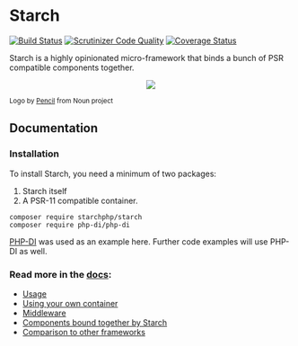 # Starch


[![Build Status](https://img.shields.io/travis/starchphp/starch.svg?style=flat-square)](https://travis-ci.org/starchphp/starch)
[![Scrutinizer Code Quality](https://img.shields.io/scrutinizer/g/starchphp/starch.svg?style=flat-square)](https://scrutinizer-ci.com/g/starchphp/starch/?branch=master)
[![Coverage Status](https://img.shields.io/scrutinizer/coverage/g/starchphp/starch.svg?style=flat-square)](https://scrutinizer-ci.com/g/starchphp/starch/?branch=master)

Starch is a highly opinionated micro-framework that binds a bunch of PSR compatible components together.

<p align="center">
<img src="https://imgur.com/0RtqG1Q.png" />
</p>

<small>Logo by [Pencil](https://thenounproject.com/pencil/) from Noun project</small>

## Documentation

### Installation

To install Starch, you need a minimum of two packages:

1. Starch itself
2. A PSR-11 compatible container.

```shell
composer require starchphp/starch
composer require php-di/php-di
```

[PHP-DI](http://php-di.org/) was used as an example here. Further code examples will use PHP-DI as well.

### Read more in the [docs](docs):

- [Usage](docs/usage.md)
- [Using your own container](docs/containers.md)
- [Middleware](docs/middleware.md)
- [Components bound together by Starch](docs/components.md)
- [Comparison to other frameworks](docs/comparison.md)
